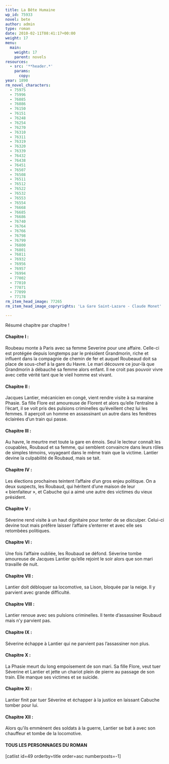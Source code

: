 ```yaml
---
title: La Bête Humaine
wp_id: 75933
novel: bete
author: admin
type: roman
date: 2010-02-11T08:41:17+00:00
weight: 17
menu:
  main:
    weight: 17
    parent: novels
resources:
  - src: '**header.*'
    params:
      copy:
year: 1890
rm_novel_characters:
  - 75975
  - 75996
  - 76085
  - 76086
  - 76150
  - 76151
  - 76248
  - 76254
  - 76270
  - 76310
  - 76311
  - 76319
  - 76320
  - 76339
  - 76432
  - 76438
  - 76451
  - 76507
  - 76508
  - 76511
  - 76512
  - 76522
  - 76532
  - 76553
  - 76554
  - 76668
  - 76685
  - 76686
  - 76740
  - 76764
  - 76766
  - 76798
  - 76799
  - 76800
  - 76801
  - 76811
  - 76932
  - 76956
  - 76957
  - 76994
  - 77002
  - 77010
  - 77071
  - 77099
  - 77178
rm_item_head_image: 77265
rm_item_head_image_copryrights: 'La Gare Saint-Lazare - Claude Monet'

---
```

<div class="resumechap">
  <p>
    Résumé chapitre par chapitre !
  </p>
  
  <h4>
    Chapitre I :
  </h4>
  
  <p>
    Roubeau monte à Paris avec sa femme Severine pour une affaire. Celle-ci est protégée depuis longtemps par le président Grandmorin, riche et influent dans la compagnie de chemin de fer et auquel Roubeaud doit sa place de sous-chef à la gare du Havre. Le mari découvre ce jour-là que Grandmorin à débauché sa femme alors enfant. Il ne croit pas pouvoir vivre avec cette vérité tant que le vieil homme est vivant.
  </p>
  
  <h4>
    Chapitre II :
  </h4>
  
  <p>
    Jacques Lantier, mécanicien en congé, vient rendre visite à sa maraine Phasie. Sa fille Flore est amoureuse de Florent et alors qu&rsquo;elle l&rsquo;entraîne à l&rsquo;écart, il se voit pris des pulsions criminelles qu&rsquo;éveillent chez lui les femmes. Il aperçoit un homme en assassinant un autre dans les fenêtres éclairées d&rsquo;un train qui passe.
  </p>
  
  <h4>
    Chapitre III :
  </h4>
  
  <p>
    Au havre, le meurtre met toute la gare en émois. Seul le lecteur connaît les coupables, Roubaud et sa femme, qui semblent convaincre dans leurs rôles de simples témoins, voyageant dans le même train que la victime. Lantier devine la culpabilité de Roubaud, mais se tait.
  </p>
  
  <h4>
    Chapitre IV :
  </h4>
  
  <p>
    Les élections prochaines teintent l&rsquo;affaire d&rsquo;un gros enjeu politique. On a deux suspects, les Roubaud, qui héritent d&rsquo;une maison de leur &laquo;&nbsp;bienfaiteur&nbsp;&raquo;, et Cabuche qui a aimé une autre des victimes du vieux président.
  </p>
  
  <h4>
    Chapitre V :
  </h4>
  
  <p>
    Séverine rend visite à un haut dignitaire pour tenter de se disculper. Celui-ci devine tout mais préfère laisser l&rsquo;affaire s&rsquo;enterrer et avec elle ses retombées politiques.
  </p>
  
  <h4>
    Chapitre VI :
  </h4>
  
  <p>
    Une fois l&rsquo;affaire oubliée, les Roubaud se défond. Séverine tombe amoureuse de Jacques Lantier qu&rsquo;elle rejoint le soir alors que son mari travaille de nuit.
  </p>
  
  <h4>
    Chapitre VII :
  </h4>
  
  <p>
    Lantier doit débloquer sa locomotive, sa Lison, bloquée par la neige. Il y parvient avec grande difficulté.
  </p>
  
  <h4>
    Chapitre VIII :
  </h4>
  
  <p>
    Lantier renoue avec ses pulsions criminelles. Il tente d&rsquo;assassiner Roubaud mais n&rsquo;y parvient pas.
  </p>
  
  <h4>
    Chapitre IX :
  </h4>
  
  <p>
    Séverine échappe à Lantier qui ne parvient pas l&rsquo;assassiner non plus.
  </p>
  
  <h4>
    Chapitre X :
  </h4>
  
  <p>
    La Phasie meurt du long empoisement de son mari. Sa fille Flore, veut tuer Séverine et Lantier et jette un chariot plein de pierre au passage de son train. Elle manque ses victimes et se suicide.
  </p>
  
  <h4>
    Chapitre XI :
  </h4>
  
  <p>
    Lantier finit par tuer Séverine et échapper à la justice en laissant Cabuche tomber pour lui.
  </p>
  
  <h4>
    Chapitre XII :
  </h4>
  
  <p>
    Alors qu&rsquo;ils emmènent des soldats à la guerre, Lantier se bat à avec son chauffeur et tombe de la locomotive.
  </p>
</div>

<div class="bottomlinks">
  <h4>
    TOUS LES PERSONNAGES DU ROMAN
  </h4>
  
  <p>
    [catlist id=49 orderby=title order=asc numberposts=-1]
  </p>
</div>

